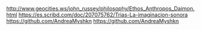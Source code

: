 

http://www.geocities.ws/john_russey/philosophy/Ethos_Anthropos_Daimon.html
https://es.scribd.com/doc/207075762/Trias-La-imaginacion-sonora
https://github.com/AndreaMyshkn
https://github.com/AndreaMyshkn
